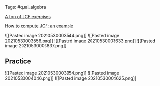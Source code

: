 Tags: 
#qual_algebra 

[A ton of JCF exercises](http://www.math.lsa.umich.edu/~jchw/2016Math122Material/Homework8-Math122-Sp2016.pdf)

[How to compute JCF: an example](https://empslocal.ex.ac.uk/people/staff/rjchapma/courses/jcf.pdf)

![[Pasted image 20210530003544.png]]
![[Pasted image 20210530003556.png]]
![[Pasted image 20210530003633.png]]
![[Pasted image 20210530003837.png]]

## Practice

![[Pasted image 20210530003954.png]]
![[Pasted image 20210530004046.png]]
![[Pasted image 20210530004625.png]]